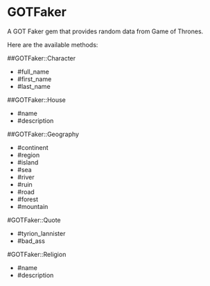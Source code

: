 # GOTFaker

A GOT Faker gem that provides random data from Game of Thrones.

Here are the available methods:


##GOTFaker::Character

* #full_name
* #first_name
* #last_name

##GOTFaker::House

* #name
* #description

##GOTFaker::Geography

* #continent
* #region
* #island
* #sea
* #river
* #ruin
* #road
* #forest
* #mountain

#GOTFaker::Quote

* #tyrion_lannister
* #bad_ass

#GOTFaker::Religion

* #name
* #description
